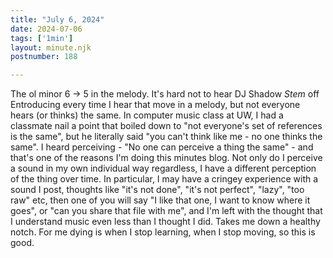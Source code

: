 ```yaml
---
title: "July 6, 2024"
date: 2024-07-06
tags: ['1min']
layout: minute.njk
postnumber: 188

---	
```


The ol minor 6 -> 5 in the melody. It's hard not to hear DJ Shadow *Stem* off Entroducing every time I hear that move in a melody, but not everyone hears (or thinks) the same. In computer music class at UW, I had a classmate nail a point that boiled down to "not everyone's set of references is the same", but he literally said "you can't think like me - no one thinks the same". I heard perceiving - "No one can perceive a thing the same" - and that's one of the reasons I'm doing this minutes blog. Not only do I perceive a sound in my own individual way regardless, I have a different perception of the thing over time. In particular, I may have a cringey experience with a sound I post, thoughts like "it's not done", "it's not perfect", "lazy", "too raw" etc, then one of you will say "I like that one, I want to know where it goes", or "can you share that file with me", and I'm left with the thought that I understand music even less than I thought I did. Takes me down a healthy notch. For me dying is when I stop learning, when I stop moving, so this is good. 

  